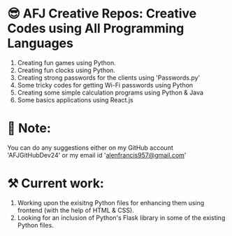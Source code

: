 # 😎 AFJ Creative Repos: Creative Codes using All Programming Languages
1. Creating fun games using Python.
2. Creating fun clocks using Python.
3. Creating strong passwords for the clients using 'Passwords.py'
4. Some tricky codes for getting Wi-Fi passwords using Python
5. Creating some simple calculation programs using Python & Java
6. Some basics applications using React.js

# 📝 Note: 
You can do any suggestions either on my GitHub account 'AFJGitHubDev24' or my email id 'alenfrancis957@gmail.com'

# ⚒️ Current work:
1. Working upon the exisitng Python files for enhancing them using frontend (with the help of HTML & CSS).
2. Looking for an inclusion of Python's Flask library in some of the existing Python files.
